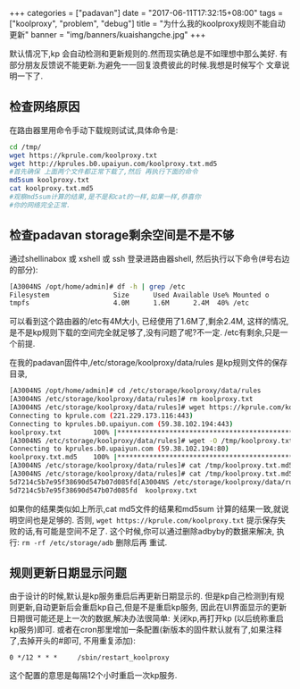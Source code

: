 +++
categories = ["padavan"]
date = "2017-06-11T17:32:15+08:00"
tags = ["koolproxy", "problem", "debug"]
title = "为什么我的koolproxy规则不能自动更新"
banner = "img/banners/kuaishangche.jpg"
+++

默认情况下,kp 会自动检测和更新规则的.然而现实确总是不如理想中那么美好.
有部分朋友反馈说不能更新.为避免一一回复浪费彼此的时候.我想是时候写个
文章说明一下了.

## 检查网络原因

在路由器里用命令手动下载规则试试,具体命令是:

```bash
cd /tmp/
wget https://kprule.com/koolproxy.txt
wget http://kprules.b0.upaiyun.com/koolproxy.txt.md5
#首先确保 上面两个文件都正常下载了,然后 再执行下面的命令
md5sum koolproxy.txt
cat koolproxy.txt.md5
#观察md5sum计算的结果,是不是和cat的一样,如果一样,恭喜你
#你的网络完全正常.
```

## 检查padavan storage剩余空间是不是不够
通过shellinabox 或 xshell 或 ssh 登录进路由器shell,
然后执行以下命令(#号右边的部分):

```bash
[A3004NS /opt/home/admin]# df -h | grep /etc
Filesystem                Size      Used Available Use% Mounted o
tmpfs                     4.0M      1.6M      2.4M  40% /etc
```

可以看到这个路由器的/etc有4M大小, 已经使用了1.6M了,剩余2.4M,
这样的情况,是不是kp规则下载的空间完全就足够了,没有问题了呢?不一定.
/etc有剩余,只是一个前提.

在我的padavan固件中,/etc/storage/koolproxy/data/rules 是kp规则文件的保存目录,

```bash
[A3004NS /opt/home/admin]# cd /etc/storage/koolproxy/data/rules
[A3004NS /etc/storage/koolproxy/data/rules]# rm koolproxy.txt
[A3004NS /etc/storage/koolproxy/data/rules]# wget https://kprule.com/koolproxy.txt
Connecting to kprule.com (221.229.173.116:443)
Connecting to kprules.b0.upaiyun.com (59.38.102.194:443)
koolproxy.txt        100% |**************************************************************************************************************|   465k  0:00:00 ETA
[A3004NS /etc/storage/koolproxy/data/rules]# wget -O /tmp/koolproxy.txt.md5 http://kprules.b0.upaiyun.com/koolproxy.txt.md5
Connecting to kprules.b0.upaiyun.com (59.38.102.194:80)
koolproxy.txt.md5    100% |**************************************************************************************************************|    32   0:00:00 ETA
[A3004NS /etc/storage/koolproxy/data/rules]# cat /tmp/koolproxy.txt.md5
[A3004NS /etc/storage/koolproxy/data/rules]# cat /tmp/koolproxy.txt.md5
5d7214c5b7e95f38690d547b07d085fd[A3004NS /etc/storage/koolproxy/data/rules]# md5sum koolproxy.txt
5d7214c5b7e95f38690d547b07d085fd  koolproxy.txt
```
如果你的结果类似如上所示,cat md5文件的结果和md5sum 计算的结果一致,就说明空间也是足够的.
否则, `wget https://kprule.com/koolproxy.txt` 提示保存失败的话,有可能是空间不足了.
这个时候,你可以通过删除adbyby的数据来解决, 执行: `rm -rf /etc/storage/adb` 删除后再
重试.

## 规则更新日期显示问题

由于设计的时候,默认是kp服务重启后再更新日期显示的.
但是kp自己检测到有规则更新,自动更新后会重启kp自己,但是不是重启kp服务,
因此在UI界面显示的更新日期很可能还是上一次的数据,解决办法很简单:
关闭kp,再打开kp (以后统称重启kp服务)即可.
或者在cron那里增加一条配置(新版本的固件默认就有了,如果注释了,去掉开头的#即可,
不用重复添加):

```
0 */12 * * *     /sbin/restart_koolproxy
```
这个配置的意思是每隔12个小时重启一次kp服务.
